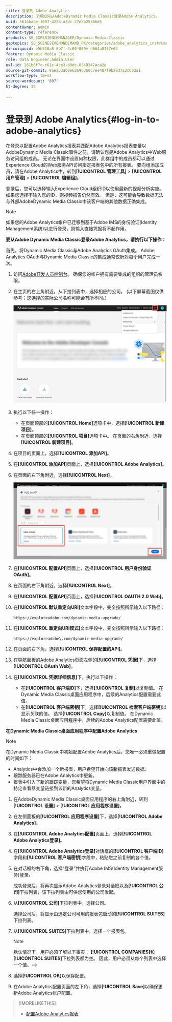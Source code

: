 ```yaml
---
title: 登录到 Adobe Analytics
description: 了解如何从AdobeDynamic Media Classic登录Adobe Analytics。
uuid: 5614babe-1097-4228-a3dc-27e5a25366d5
contentOwner: admin
content-type: reference
products: SG_EXPERIENCEMANAGER/Dynamic-Media-Classic
geptopics: SG_SCENESEVENONDEMAND_PK/categories/adobe_analytics_instrumentation_kit
discoiquuid: e5b510a8-8b7f-4c60-869e-d664a8157e63
feature: Dynamic Media Classic
role: Data Engineer,Admin,User
exl-id: 261b8f7c-c61c-4ce3-b9dc-8549347aca2e
source-git-commit: 9ae252ab0e62696360c7ee487f9b26d722c603a1
workflow-type: tm+mt
source-wordcount: '807'
ht-degree: 1%

---
```


# 登录到 Adobe Analytics{#log-in-to-adobe-analytics}

在登录以配置Adobe Analytics报表并匹配Adobe Analytics报表变量以AdobeDynamic Media Classic事件之前，请确认您是Adobe Analytics中Web服务访问组的成员。 无论在界面中设置何种权限，此群组中的成员都可以通过Experience Cloud的Web服务API访问指定报表包中的所有报表。 要向组添加成员，请在Adobe Analytics中，转到&#x200B;**[!UICONTROL 管理工具]** > **[!UICONTROL 用户管理]** > **[!UICONTROL 编辑组]**。

登录后，您可以选择输入Experience Cloud组织ID以使用最新的视频分析实施。 如果您选择不输入您的ID，则视频报告仍然有效。 但是，这可能会导致数据无法与外部AdobeDynamic Media Classic中该客户端的其他数据正确集成。

>[!NOTE]
>
>如果您的Adobe Analytics帐户已迁移到基于Adobe IMS的身份验证(Identity Management系统)以进行登录，则输入直接凭据将不起作用。

**要从Adobe Dynamic Media Classic登录Adobe Analytics，请执行以下操作：**

首先，将Dynamic Media Classic与Adobe Analytics OAuth集成。 Adobe Analytics OAuth与Dynamic Media Classic的集成通常仅针对每个用户完成一次。

1. 访问[Adobe开发人员控制台](https://developer.adobe.com/console)。 确保您的帐户拥有需要集成的组织的管理员权限。
1. 在主页的右上角附近，从下拉列表中，选择相应的公司。 (以下屏幕截图仅供参考；您选择的实际公司名称可能会有所不同。)

   ![创建新项目](assets/analytics-oauth1.png)

1. 执行以下任一操作：

   * 在页面顶部的&#x200B;**[!UICONTROL Home]**&#x200B;选项卡中，选择&#x200B;**[!UICONTROL 新建项目]**。
   * 在页面顶部的&#x200B;**[!UICONTROL 项目]**&#x200B;选项卡中。 在页面的右角附近，选择&#x200B;**[!UICONTROL 新建项目]**。

1. 在项目的页面上，选择&#x200B;**[!UICONTROL 添加API]**。
1. 在&#x200B;**[!UICONTROL 添加API]**&#x200B;页面上，选择&#x200B;**[!UICONTROL Adobe Analytics]**。
1. 在页面的右下角附近，选择&#x200B;**[!UICONTROL Next]**。

   ![添加API](assets/analytics-oauth2.png)

1. 在&#x200B;**[!UICONTROL 配置API]**&#x200B;页面上，选择&#x200B;**[!UICONTROL 用户身份验证OAuth]**。
1. 在页面的右下角附近，选择&#x200B;**[!UICONTROL Next]**。
1. 在&#x200B;**[!UICONTROL 配置API]**&#x200B;页面上，选择&#x200B;**[!UICONTROL OAUTH 2.0 Web]**。
1. 在&#x200B;**[!UICONTROL 默认重定向URI]**&#x200B;文本字段中，完全按照所示输入以下路径：

   `https://exploreadobe.com/dynamic-media-upgrade/`

1. 在&#x200B;**[!UICONTROL 重定向URI模式]**&#x200B;文本字段中，完全按照所示输入以下路径：

   `https://exploreadobe\.com/dynamic-media-upgrade/`

1. 在页面的右下角，选择&#x200B;**[!UICONTROL 保存配置的API]**。
1. 在导航面板的Adobe Analytics页面左侧的&#x200B;**[!UICONTROL 凭据]**&#x200B;下，选择&#x200B;**[!UICONTROL OAuth Web]**。
1. 在&#x200B;**[!UICONTROL 凭据详细信息]**&#x200B;下，执行以下操作：
   * 在&#x200B;**[!UICONTROL 客户端ID]**&#x200B;下，选择&#x200B;**[!UICONTROL 复制]**&#x200B;以复制值。 在Dynamic Media Classic桌面应用程序中，后续的Analytics配置需要此值。
   * 在&#x200B;**[!UICONTROL 客户端密钥]**&#x200B;下，选择&#x200B;**[!UICONTROL 检索客户端密钥]**&#x200B;以显示关联的值。 选择&#x200B;**[!UICONTROL Copy]**&#x200B;以复制值。 在Dynamic Media Classic桌面应用程序中，后续的Adobe Analytics配置需要此值。

**在Dynamic Media Classic桌面应用程序中配置Adobe Analytics**

>[!NOTE]
>
>在Dynamic Media Classic中初始配置Adobe Analytics后，您唯一必须重做配置的时间如下：
>
>* Analytics中会添加一个新报表，用户希望开始向该新报表发送数据。
>* 跟踪服务器已在Adobe Analytics中更新。
>* 报表中引入了新的跟踪变量，您希望将Dynamic Media Classic用户界面中的特定查看器变量链接到该新的Analytics变量。

>


1. 在AdobeDynamic Media Classic桌面应用程序的右上角附近，转到&#x200B;**[!UICONTROL 设置]** > **[!UICONTROL 应用程序设置]**。
1. 在左侧面板的&#x200B;**[!UICONTROL 应用程序设置]**&#x200B;下，选择&#x200B;**[!UICONTROL Adobe Analytics]**。
1. 在&#x200B;**[!UICONTROL Adobe Analytics配置]**&#x200B;页面上，选择&#x200B;**[!UICONTROL Adobe Analytics登录]**。
1. 在&#x200B;**[!UICONTROL Adobe Analytics登录]**&#x200B;对话框的&#x200B;**[!UICONTROL 客户端ID]**&#x200B;字段和&#x200B;**[!UICONTROL 客户端密钥]**&#x200B;字段中，粘贴您之前复制的各个值。
1. 在对话框的右下角，选择“登录”并执行Adobe IMS(Identity Management服务)登录。

   成功登录后，将再次显示Adobe Analytics登录对话框以及&#x200B;**[!UICONTROL 公司]**&#x200B;下拉列表，该下拉列表由可供您使用的公司发起。

1. 从&#x200B;**[!UICONTROL 公司]**&#x200B;下拉列表中，选择公司。

   选择公司后，将显示由选定公司可用的报表包启动的&#x200B;**[!UICONTROL SUITES]**&#x200B;下拉列表。

1. 从&#x200B;**[!UICONTROL SUITES]**&#x200B;下拉列表中，选择一个报表包。

   >[!NOTE]
   >
   >默认情况下，用户必须了解以下事实： **[!UICONTROL COMPANIES]**&#x200B;和&#x200B;**[!UICONTROL SUITES]**&#x200B;下拉列表都为空。 因此，用户必须从每个列表中选择一个值。—>

1. 选择&#x200B;**[!UICONTROL OK]**&#x200B;以保存配置。
1. 在Adobe Analytics配置页面的左下角，选择&#x200B;**[!UICONTROL Save]**&#x200B;以确保更新Adobe Analytics帐户配置。

>[!MORELIKETHIS]
>
>* [配置Adobe Analytics报表](configuring-analytics-reports.md#configuring_adobe_analytics_reports)


